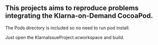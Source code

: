## This projects aims to reproduce problems integrating the Klarna-on-Demand CocoaPod.

The Pods directory is included so no need to run pod install.

Just open the KlarnaIssueProject.xcworkspace and build.

